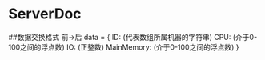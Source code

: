ServerDoc
=============

##数据交换格式
前->后
data = {
	ID: (代表数组所属机器的字符串)
	CPU: (介于0-100之间的浮点数)
	IO: (正整数)
	MainMemory: (介于0-100之间的浮点数)
}
